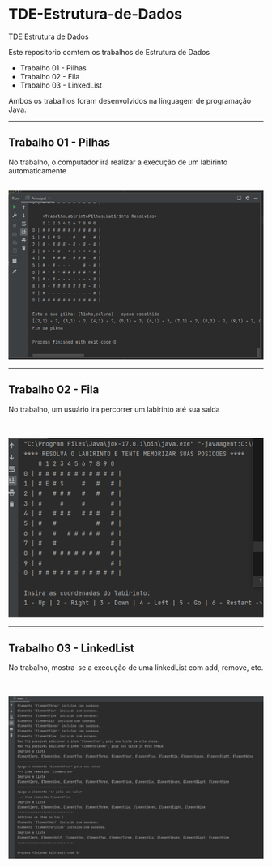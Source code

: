 # TDE-Estrutura-de-Dados
TDE Estrutura de Dados
<p>Este repositorio comtem os trabalhos de Estrutura de Dados</p>
<ul>
  <li>Trabalho 01 - Pilhas</li>
  <li>Trabalho 02 - Fila</li>
  <li>Trabalho 03 - LinkedList</li>
</ul>
<p>Ambos os trabalhos foram desenvolvidos na linguagem de programação Java.</p>

<hr>

<h2>Trabalho 01 - Pilhas</h2>
<p>No trabalho, o computador irá realizar a execução de um labirinto automaticamente</p>
<br>
<img src="img/pilhas.png">
<br>

<hr>

<h2>Trabalho 02 - Fila</h2>
<p>No trabalho, um usuário ira percorrer um labirinto até sua saída</p><br>
<br>
<img src="img/fila.png">

<hr>

<h2>Trabalho 03 - LinkedList</h2>
<p>No trabalho, mostra-se a execução de uma linkedList com add, remove, etc.</p><br>
<br>
<img src="img/linkedList.png">